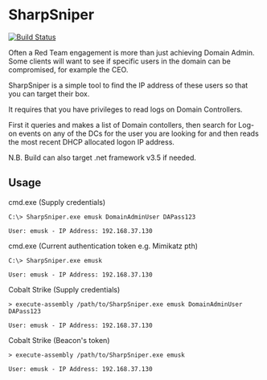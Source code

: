 # SharpSniper

[![Build Status](https://travis-ci.org/joemccann/dillinger.svg?branch=master)](https://travis-ci.org/joemccann/dillinger)

Often a Red Team engagement is more than just achieving Domain Admin. Some clients will want to see if specific users in the domain can be compromised, for example the CEO.

SharpSniper is a simple tool to find the IP address of these users so that you can target their box.

It requires that you have privileges to read logs on Domain Controllers.

First it queries and makes a list of Domain contollers, then search for Log-on events on any of the DCs for the user you are looking for and then reads the most recent DHCP allocated logon IP address.

N.B. Build can also target .net framework v3.5 if needed.

## Usage 

cmd.exe (Supply credentials)
```
C:\> SharpSniper.exe emusk DomainAdminUser DAPass123

User: emusk - IP Address: 192.168.37.130
```
cmd.exe (Current authentication token e.g. Mimikatz pth)
```
C:\> SharpSniper.exe emusk

User: emusk - IP Address: 192.168.37.130
```
Cobalt Strike (Supply credentials)
```
> execute-assembly /path/to/SharpSniper.exe emusk DomainAdminUser DAPass123

User: emusk - IP Address: 192.168.37.130
```
Cobalt Strike (Beacon's token)
```
> execute-assembly /path/to/SharpSniper.exe emusk

User: emusk - IP Address: 192.168.37.130
```
